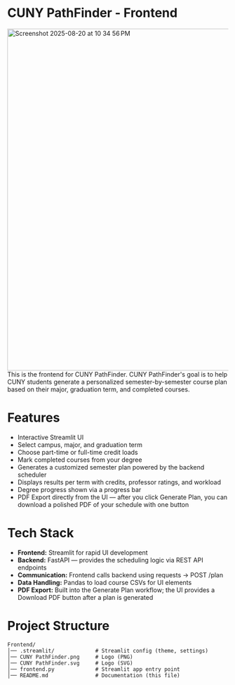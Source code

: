 # CUNY PathFinder - Frontend
<img width="592" height="777" alt="Screenshot 2025-08-20 at 10 34 56 PM" src="https://github.com/user-attachments/assets/8c71eb7d-0956-40d1-8c27-2d7d39ab72f5" />
This is the frontend for CUNY PathFinder. CUNY PathFinder's goal is to help CUNY students generate a personalized semester-by-semester course plan based on their major, graduation term, and completed courses.


# Features
- Interactive Streamlit UI
- Select campus, major, and graduation term
- Choose part-time or full-time credit loads
- Mark completed courses from your degree
- Generates a customized semester plan powered by the backend scheduler
- Displays results per term with credits, professor ratings, and workload
- Degree progress shown via a progress bar
- PDF Export directly from the UI — after you click Generate Plan, you can download a polished PDF of your schedule with one button


# Tech Stack 
- **Frontend:** Streamlit for rapid UI development
- **Backend:** FastAPI — provides the scheduling logic via REST API endpoints
- **Communication:** Frontend calls backend using requests → POST /plan
- **Data Handling:** Pandas to load course CSVs for UI elements
- **PDF Export:** Built into the Generate Plan workflow; the UI provides a Download PDF button after a plan is generated


# Project Structure 
```
Frontend/
│── .streamlit/             # Streamlit config (theme, settings)
│── CUNY PathFinder.png     # Logo (PNG)
│── CUNY PathFinder.svg     # Logo (SVG)
│── frontend.py             # Streamlit app entry point
│── README.md               # Documentation (this file)
```

